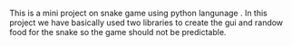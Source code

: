 This is a mini project on snake game using python langunage .
In this project we have basically used two libraries to create the gui and randow food for the snake so the game should not be predictable.
